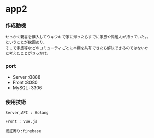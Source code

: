 # app2

### 作成動機
```
せっかく親書を購入してウキウキで家に帰ったらすでに家族や同居人が持っていた。。
ということが数回あり、
そこで家族等などのコミュニティごとに本棚を共有できたら解決できるのではないか
と考えたことがきっかけ。
```

### port
- Server :8888
- Front :8080
- MySQL :3306

### 使用技術
```
Server,API : Golang
```
```
Front : Vue.js
```
```
認証周り:firebase
```


